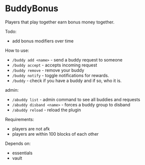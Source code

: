 # BuddyBonus

Players that play together earn bonus money together.

Todo:
- add bonus modifiers over time

How to use:
- `/buddy add <name>` - send a buddy request to someone
- `/buddy accept` - accepts incoming request
- `/buddy remove` - remove your buddy
- `/buddy notify` - toggle notifications for rewards.
- `/buddy` - check if you have a buddy and if so, who it is.

admin:
- `/abuddy list` - admin command to see all buddies and requests
- `/abuddy disband <name>` - forces a buddy group to disband
- `/abuddy reload` - reload the plugin

Requirements:
- players are not afk
- players are within 100 blocks of each other

Depends on:
- essentials
- vault